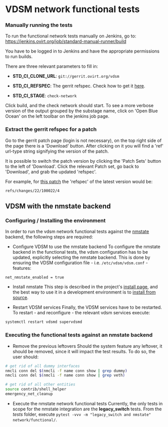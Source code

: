 # VDSM network functional tests

### Manually running the tests

To run the functional network tests manually on Jenkins, go to:
https://jenkins.ovirt.org/job/standard-manual-runner/build

You have to be logged in to Jenkins and have the appropriate
permissions to run builds.

There are three relevant parameters to fill in:

* **STD_CI_CLONE_URL**: `git://gerrit.ovirt.org/vdsm`

* **STD_CI_REFSPEC**: The gerrit refspec. Check how to get it
[here](#extract-the-gerrit-refspec-for-a-patch).

* **STD_CI_STAGE**: `check-network`

Click build, and the check network should start. To see a more verbose version
of the output grouped by the substage name, click on 'Open Blue Ocean' on the
left toolbar on the jenkins job page.

### Extract the gerrit refspec for a patch

Go to the gerrit patch page (login is not necessary), on the top right side of
the page there is a 'Download' button. After clicking on it you will find a
'ref' url-type string signifying the version of the patch.

It is possible to switch the patch version by clicking the 'Patch Sets' button
to the left of 'Download'. Click the relevant Patch set, go back to 'Download',
 and grab the updated 'refspec'.

For example, for [this patch](https://gerrit.ovirt.org/#/c/100022/)
the 'refspec' of the latest version would be:

`refs/changes/22/100022/4`

## VDSM with the nmstate backend

### Configuring / Installing the environment
In order to run the vdsm network functional tests against the
[nmstate](https://github.com/nmstate/nmstate) backend, the following steps are
required:

* Configure VDSM to use the nmstate backend
To configure the nmstate backend in the functional tests, the vdsm configuration
has to be updated, explicitly selecting the nmstate backend. This is done by
ensuring the VDSM configuration file - i.e. ```/etc/vdsm/vdsm.conf``` - features:
```
net_nmstate_enabled = true
```

* Install nmstate
This step is described in the project's
[install page](https://github.com/nmstate/nmstate/blob/master/README.install.md#nmstate-installation),
and the best way to use it in a development environment is to
[install from source](https://github.com/nmstate/nmstate/blob/master/README.install.md#install-nmstate-from-source).

* Restart VDSM services
Finally, the VDSM services have to be restarted. To restart - and reconfigure -
the relevant vdsm services execute:
```bash
systemctl restart vdsmd supervdsmd
```

### Executing the functional tests against an nmstate backend

* Remove the previous leftovers
Should the system feature any leftover, it should be removed, since it will
impact the test results. To do so, the user should:
```bash
# get rid of all dummy interfaces
nmcli conn del $(nmcli -f name conn show | grep dummy)
nmcli conn del $(nmcli -f name conn show | grep veth)

# get rid of all other entities
source contrib/shell_helper
emergency_net_cleanup
```

* Execute the nmstate network functional tests
Currently, the only tests in scope for the nmstate integration are the
**legacy_switch** tests.
From the *tests* folder, execute ```pytest -vvv -m "legacy_switch and nmstate" network/functional/```.

